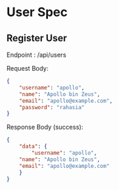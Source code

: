# User Spec

## Register User

Endpoint : /api/users

Request Body:

```json
{
    "username": "apollo",
    "name": "Apollo bin Zeus",
    "email": "apollo@example.com",
    "password": "rahasia"
}
```

Response Body (success):

```json
{
    "data": {
        "username": "apollo",
    "name": "Apollo bin Zeus",
    "email": "apollo@example.com"
    }
}
```
